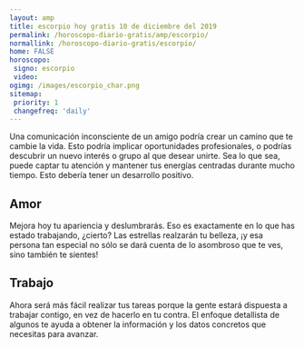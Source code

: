```yaml
---
layout: amp
title: escorpio hoy gratis 10 de diciembre del 2019 
permalink: /horoscopo-diario-gratis/amp/escorpio/
normallink: /horoscopo-diario-gratis/escorpio/
home: FALSE
horoscopo:
 signo: escorpio
 video:  
ogimg: /images/escorpio_char.png
sitemap:
 priority: 1
 changefreq: 'daily'
---
```



Una comunicación inconsciente de un amigo podría crear un camino que te cambie la vida. Esto podría implicar oportunidades profesionales, o podrías descubrir un nuevo interés o grupo al que desear unirte. Sea lo que sea, puede captar tu atención y mantener tus energías centradas durante mucho tiempo. Esto debería tener un desarrollo positivo.

## Amor

Mejora hoy tu apariencia y deslumbrarás. Eso es exactamente en lo que has estado trabajando, ¿cierto? Las estrellas realzarán tu belleza, ¡y esa persona tan especial no sólo se dará cuenta de lo asombroso que te ves, sino también te sientes!

## Trabajo

Ahora será más fácil realizar tus tareas porque la gente estará dispuesta a trabajar contigo, en vez de hacerlo en tu contra. El enfoque detallista de algunos te ayuda a obtener la información y los datos concretos que necesitas para avanzar.